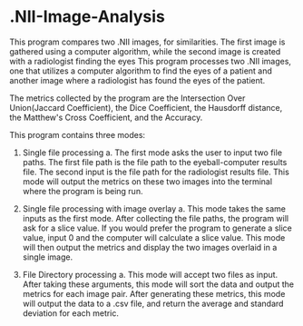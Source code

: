 # .NII-Image-Analysis
This program compares two .NII images, for similarities. The first image is gathered using a computer algorithm, while the second image is created with a radiologist finding the eyes
This program processes two .NII images, one that utilizes a computer algorithm to find the eyes of a patient and another image where a radiologist has found the eyes of the patient.

The metrics collected by the program are the Intersection Over Union(Jaccard Coefficient), the Dice Coefficient, the Hausdorff distance, the Matthew's Cross Coefficient, and the Accuracy.

This program contains three modes:

1.	Single file processing
  a.	The first mode asks the user to input two file paths. The first file path is the file path to the eyeball-computer results file. The second input is the file   path for the radiologist results file. This mode will output the metrics on these two images into the terminal where the program is being run.
  
2.	Single file processing with image overlay
  a.	This mode takes the same inputs as the first mode. 					  After collecting the file paths, the program will ask for a slice value. If you would prefer the       program to generate a slice value, input 0 and the computer will calculate a slice value. This mode will then output the metrics and display the two images         overlaid in a single image.
  
3.	File Directory processing
    a. This mode will accept two files as input. After taking these arguments, this mode will sort the data and output the metrics for each image pair. After              generating these metrics, this mode will output the data to a .csv file,  and return the average and standard deviation for each metric.
